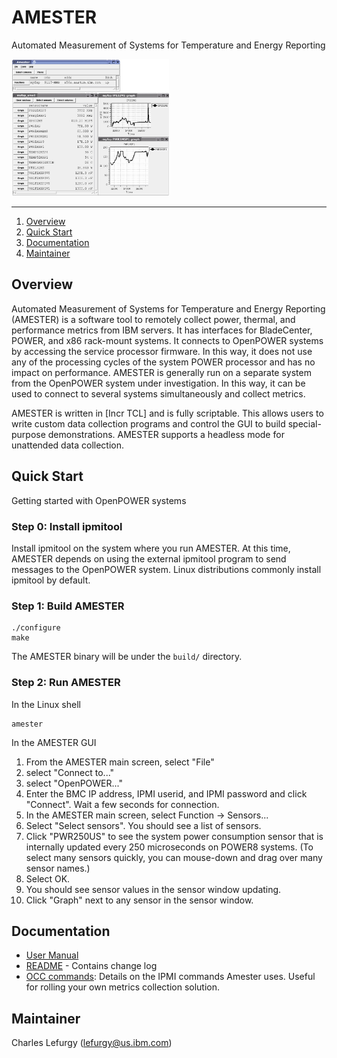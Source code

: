<!--
(C) Copyright IBM Corporation 2011, 2016
-->
# **AMESTER**
Automated Measurement of Systems for Temperature and Energy Reporting

<img src="amester.jpg" width="50%">

----

1. [Overview](#overview)
2. [Quick Start](#quick-start)
3. [Documentation](#documentation)
4. [Maintainer](#maintainer)

## Overview

Automated Measurement of Systems for Temperature and Energy Reporting (AMESTER)
is a software tool to remotely collect power, thermal, and performance metrics
from IBM servers. It has interfaces for BladeCenter, POWER, and x86 rack-mount
systems. It connects to OpenPOWER systems by accessing the service processor
firmware. In this way, it does not use any of the processing cycles of the
system POWER processor and has no impact on performance. AMESTER is generally
run on a separate system from the OpenPOWER system under investigation. In this
way, it can be used to connect to several systems simultaneously and collect
metrics.

AMESTER is written in [Incr TCL] and is fully scriptable. This allows users to
write custom data collection programs and control the GUI to build
special-purpose demonstrations. AMESTER supports a headless mode for unattended
data collection.


## Quick Start

Getting started with OpenPOWER systems

### Step 0: Install ipmitool

Install ipmitool on the system where you run AMESTER. At this time,
AMESTER depends on using the external ipmitool program to send
messages to the OpenPOWER system.  Linux distributions commonly
install ipmitool by default.

### Step 1: Build AMESTER

    ./configure
    make

The AMESTER binary will be under the `build/` directory.

### Step 2: Run AMESTER

In the Linux shell

    amester

In the AMESTER GUI

1. From the AMESTER main screen, select "File"
2. select "Connect to..."
3. select "OpenPOWER..."
4. Enter the BMC IP address, IPMI userid, and IPMI password
   and click "Connect". Wait a few seconds for connection.
5. In the AMESTER main screen, select Function -> Sensors...
6. Select "Select sensors". You should see a list of sensors.
7. Click "PWR250US" to see the system power consumption sensor that is
   internally updated every 250 microseconds on POWER8 systems.  (To select
   many sensors quickly, you can mouse-down and drag over many sensor names.)
8. Select OK.
9. You should see sensor values in the sensor window updating.
10. Click "Graph" next to any sensor in the sensor window.

## Documentation
* [User Manual](vfs/doc/manual.txt)
* [README](vfs/doc/README.txt) - Contains change log
* [OCC commands](https://github.com/open-power/docs/blob/master/occ/OCC_ipmitool_sensors.pdf):
  Details on the IPMI commands Amester uses. Useful for rolling your own
  metrics collection solution.

## Maintainer
Charles Lefurgy (lefurgy@us.ibm.com)

